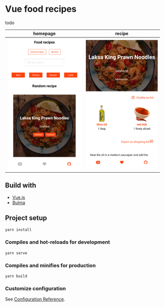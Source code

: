 # Vue food recipes

todo

homepage         |  recipe
:-------------------------:|:-------------------------:
![jobs list](./readme_images/homepage.jpg)  |  ![job details](./readme_images/recipe.jpg)

## Build with

 * [Vue.js](https://vuejs.org/)
 * [Bulma](https://bulma.io/)

## Project setup
```
yarn install
```

### Compiles and hot-reloads for development
```
yarn serve
```

### Compiles and minifies for production
```
yarn build
```

### Customize configuration
See [Configuration Reference](https://cli.vuejs.org/config/).